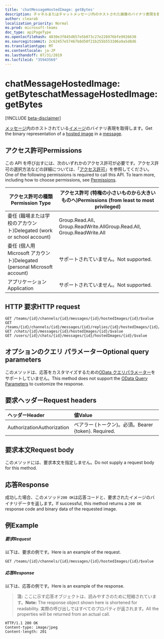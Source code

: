 ```yaml
---
title: 'chatMessageHostedImage: getBytes'
description: チャネルまたはチャットメッセージ内のホストされた画像のバイナリ表現を取得します。
author: clearab
localization_priority: Normal
ms.prod: microsoft-teams
doc_type: apiPageType
ms.openlocfilehash: 4830e3f845d657e5b073c27e228976bfe9926630
ms.sourcegitcommit: 2c62457e57467b8d50f21b255b553106a9a5d8d6
ms.translationtype: MT
ms.contentlocale: ja-JP
ms.lasthandoff: 07/31/2019
ms.locfileid: "35943569"
---
```

# <a name="chatmessagehostedimage-getbytes"></a><span data-ttu-id="3072e-103">chatMessageHostedImage: getBytes</span><span class="sxs-lookup"><span data-stu-id="3072e-103">chatMessageHostedImage: getBytes</span></span>

[!INCLUDE [beta-disclaimer](../../includes/beta-disclaimer.md)]

<span data-ttu-id="3072e-104">[メッセージ](../resources/chatmessage.md)内のホストされている[イメージ](../resources/chatmessagehostedimage.md)のバイナリ表現を取得します。</span><span class="sxs-lookup"><span data-stu-id="3072e-104">Get the binary representation of a [hosted image](../resources/chatmessagehostedimage.md) in a [message](../resources/chatmessage.md).</span></span>

## <a name="permissions"></a><span data-ttu-id="3072e-105">アクセス許可</span><span class="sxs-lookup"><span data-stu-id="3072e-105">Permissions</span></span>

<span data-ttu-id="3072e-p101">この API を呼び出すには、次のいずれかのアクセス許可が必要です。アクセス許可の選択方法などの詳細については、「[アクセス許可](/graph/permissions-reference)」を参照してください。</span><span class="sxs-lookup"><span data-stu-id="3072e-p101">One of the following permissions is required to call this API. To learn more, including how to choose permissions, see [Permissions](/graph/permissions-reference).</span></span>

|<span data-ttu-id="3072e-108">アクセス許可の種類</span><span class="sxs-lookup"><span data-stu-id="3072e-108">Permission Type</span></span>|<span data-ttu-id="3072e-109">アクセス許可 (特権の小さいものから大きいものへ)</span><span class="sxs-lookup"><span data-stu-id="3072e-109">Permissions (from least to most privileged)</span></span>|
|---------|-------------|
|<span data-ttu-id="3072e-110">委任 (職場または学校のアカウント)</span><span class="sxs-lookup"><span data-stu-id="3072e-110">Delegated (work or school account)</span></span>|<span data-ttu-id="3072e-111">Group.Read.All、Group.ReadWrite.All</span><span class="sxs-lookup"><span data-stu-id="3072e-111">Group.Read.All, Group.ReadWrite.All</span></span>|
|<span data-ttu-id="3072e-112">委任 (個人用 Microsoft アカウント)</span><span class="sxs-lookup"><span data-stu-id="3072e-112">Delegated (personal Microsoft account)</span></span>|<span data-ttu-id="3072e-113">サポートされていません。</span><span class="sxs-lookup"><span data-stu-id="3072e-113">Not supported.</span></span>|
|<span data-ttu-id="3072e-114">アプリケーション</span><span class="sxs-lookup"><span data-stu-id="3072e-114">Application</span></span>| <span data-ttu-id="3072e-115">サポートされていません。</span><span class="sxs-lookup"><span data-stu-id="3072e-115">Not supported.</span></span> |

## <a name="http-request"></a><span data-ttu-id="3072e-116">HTTP 要求</span><span class="sxs-lookup"><span data-stu-id="3072e-116">HTTP request</span></span>
<!-- { "blockType": "ignored" } -->
```http
GET /teams/{id}/channels/{id}/messages/{id}/hostedImages/{id}/$value
GET /teams/{id}/channels/{id}/messages/{id}/replies/{id}/hostedImages/{id}/$value
GET /chats/{id}/messages/{id}/hostedImages/{id}/$value
GET /users/{id}/chats/{id}/messages/{id}/hostedImages/{id}/$value
```

## <a name="optional-query-parameters"></a><span data-ttu-id="3072e-117">オプションのクエリ パラメーター</span><span class="sxs-lookup"><span data-stu-id="3072e-117">Optional query parameters</span></span>

<span data-ttu-id="3072e-118">このメソッドは、応答をカスタマイズするための[OData クエリパラメーター](/graph/query-parameters)をサポートしていません。</span><span class="sxs-lookup"><span data-stu-id="3072e-118">This method does not support the [OData Query Parameters](/graph/query-parameters) to customize the response.</span></span>

## <a name="request-headers"></a><span data-ttu-id="3072e-119">要求ヘッダー</span><span class="sxs-lookup"><span data-stu-id="3072e-119">Request headers</span></span>

| <span data-ttu-id="3072e-120">ヘッダー</span><span class="sxs-lookup"><span data-stu-id="3072e-120">Header</span></span>       | <span data-ttu-id="3072e-121">値</span><span class="sxs-lookup"><span data-stu-id="3072e-121">Value</span></span> |
|:---------------|:--------|
| <span data-ttu-id="3072e-122">Authorization</span><span class="sxs-lookup"><span data-stu-id="3072e-122">Authorization</span></span>  | <span data-ttu-id="3072e-p102">ベアラー {トークン}。必須。</span><span class="sxs-lookup"><span data-stu-id="3072e-p102">Bearer {token}. Required.</span></span>  |

## <a name="request-body"></a><span data-ttu-id="3072e-125">要求本文</span><span class="sxs-lookup"><span data-stu-id="3072e-125">Request body</span></span>

<span data-ttu-id="3072e-126">このメソッドには、要求本文を指定しません。</span><span class="sxs-lookup"><span data-stu-id="3072e-126">Do not supply a request body for this method.</span></span>

## <a name="response"></a><span data-ttu-id="3072e-127">応答</span><span class="sxs-lookup"><span data-stu-id="3072e-127">Response</span></span>

<span data-ttu-id="3072e-128">成功した場合、このメソッド`200 OK`は応答コードと、要求されたイメージのバイナリデータを返します。</span><span class="sxs-lookup"><span data-stu-id="3072e-128">If successful, this method returns a `200 OK` response code and binary data of the requested image.</span></span>

## <a name="example"></a><span data-ttu-id="3072e-129">例</span><span class="sxs-lookup"><span data-stu-id="3072e-129">Example</span></span>

##### <a name="request"></a><span data-ttu-id="3072e-130">要求</span><span class="sxs-lookup"><span data-stu-id="3072e-130">Request</span></span>

<span data-ttu-id="3072e-131">以下は、要求の例です。</span><span class="sxs-lookup"><span data-stu-id="3072e-131">Here is an example of the request.</span></span>
<!-- {
  "blockType": "request",
  "name": "get_channel_message"
}-->

```http
GET /teams/{id}/channels/{id}/messages/{id}/hostedImages/{id}/$value
```

##### <a name="response"></a><span data-ttu-id="3072e-132">応答</span><span class="sxs-lookup"><span data-stu-id="3072e-132">Response</span></span>

<span data-ttu-id="3072e-133">以下は、応答の例です。</span><span class="sxs-lookup"><span data-stu-id="3072e-133">Here is an example of the response.</span></span>

><span data-ttu-id="3072e-134">**注:** ここに示す応答オブジェクトは、読みやすさのために短縮されています。</span><span class="sxs-lookup"><span data-stu-id="3072e-134">**Note:** The response object shown here is shortened for readability.</span></span> <span data-ttu-id="3072e-135">実際の呼び出しではすべてのプロパティが返されます。</span><span class="sxs-lookup"><span data-stu-id="3072e-135">All the properties will be returned from an actual call.</span></span>
<!-- {
  "blockType": "response",
  "truncated": true,
  "@odata.type": "microsoft.graph.chatMessage"
} -->
```http
HTTP/1.1 200 OK
Content-type: image/jpeg
Content-length: 201
```

<!-- uuid: 8fcb5dbc-d5aa-4681-8e31-b001d5168d79
2015-10-25 14:57:30 UTC -->
<!--
{
  "type": "#page.annotation",
  "description": "Get bytes of a hosted image",
  "keywords": "",
  "section": "documentation",
  "tocPath": "",
  "suppressions": [
    "Error: /api-reference/beta/api/chatmessagehostedimage-getbytes.md:\r\n      Exception processing links.\r\n    System.ArgumentException: Link Definition was null. Link text: !INCLUDE [beta-disclaimer](../../includes/beta-disclaimer.md)\r\n      at ApiDoctor.Validation.DocFile.get_LinkDestinations()\r\n      at ApiDoctor.Validation.DocSet.ValidateLinks(Boolean includeWarnings, String[] relativePathForFiles, IssueLogger issues, Boolean requireFilenameCaseMatch, Boolean printOrphanedFiles)"
  ]
}
-->
